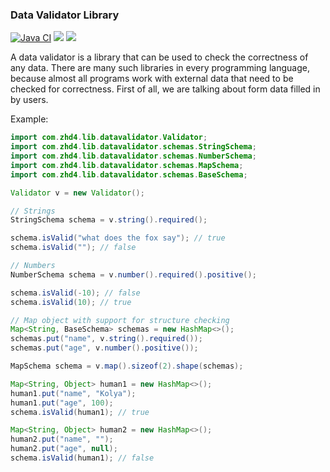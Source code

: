 ### Data Validator Library
[![Java CI](https://github.com/zHd4/java-project-78/actions/workflows/main.yml/badge.svg)](https://github.com/zHd4/java-project-78/actions/workflows/main.yml)
<a href="https://codeclimate.com/github/zHd4/java-project-78/maintainability"><img src="https://api.codeclimate.com/v1/badges/b3fccbe62b2f05ce0246/maintainability" /></a>
<a href="https://codeclimate.com/github/zHd4/java-project-78/test_coverage"><img src="https://api.codeclimate.com/v1/badges/b3fccbe62b2f05ce0246/test_coverage" /></a>

A data validator is a library that can be used to check the correctness of any data. There are many such libraries in every programming language, because almost all programs work with external data that need to be checked for correctness. First of all, we are talking about form data filled in by users.

Example:
```java
import com.zhd4.lib.datavalidator.Validator;
import com.zhd4.lib.datavalidator.schemas.StringSchema;
import com.zhd4.lib.datavalidator.schemas.NumberSchema;
import com.zhd4.lib.datavalidator.schemas.MapSchema;
import com.zhd4.lib.datavalidator.schemas.BaseSchema;

Validator v = new Validator();

// Strings
StringSchema schema = v.string().required();

schema.isValid("what does the fox say"); // true
schema.isValid(""); // false

// Numbers
NumberSchema schema = v.number().required().positive();

schema.isValid(-10); // false
schema.isValid(10); // true

// Map object with support for structure checking
Map<String, BaseSchema> schemas = new HashMap<>();
schemas.put("name", v.string().required());
schemas.put("age", v.number().positive());

MapSchema schema = v.map().sizeof(2).shape(schemas);

Map<String, Object> human1 = new HashMap<>();
human1.put("name", "Kolya");
human1.put("age", 100);
schema.isValid(human1); // true

Map<String, Object> human2 = new HashMap<>();
human2.put("name", "");
human2.put("age", null);
schema.isValid(human1); // false
```